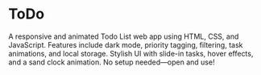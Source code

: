 # ToDo
A responsive and animated Todo List web app using HTML, CSS, and JavaScript. Features include dark mode, priority tagging, filtering, task animations, and local storage. Stylish UI with slide-in tasks, hover effects, and a sand clock animation. No setup needed—open and use!
